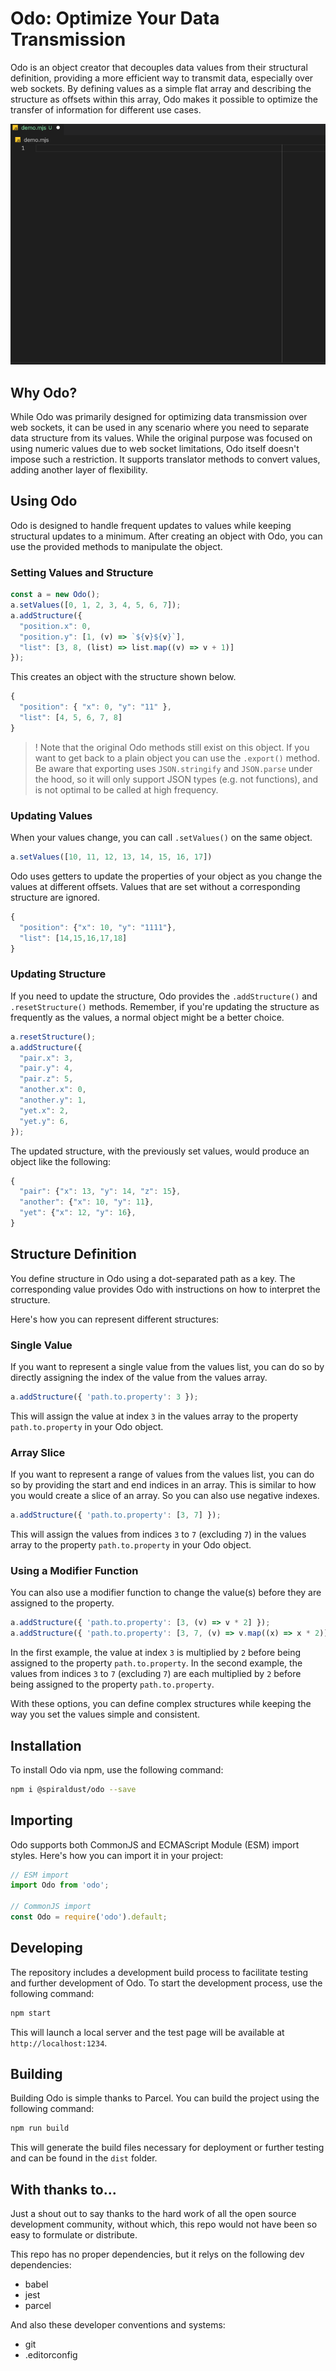 # Odo: Optimize Your Data Transmission

Odo is an object creator that decouples data values from their structural definition, providing a more efficient way to transmit data, especially over web sockets. By defining values as a simple flat array and describing the structure as offsets within this array, Odo makes it possible to optimize the transfer of information for different use cases.

![Alt text](./odo-demo.gif?raw=true "Demo of how to use Odo")

## Why Odo?

While Odo was primarily designed for optimizing data transmission over web sockets, it can be used in any scenario where you need to separate data structure from its values. While the original purpose was focused on using numeric values due to web socket limitations, Odo itself doesn't impose such a restriction. It supports translator methods to convert values, adding another layer of flexibility.

## Using Odo

Odo is designed to handle frequent updates to values while keeping structural updates to a minimum. After creating an object with Odo, you can use the provided methods to manipulate the object.

### Setting Values and Structure

```js
const a = new Odo();
a.setValues([0, 1, 2, 3, 4, 5, 6, 7]);
a.addStructure({
  "position.x": 0,
  "position.y": [1, (v) => `${v}${v}`],
  "list": [3, 8, (list) => list.map((v) => v + 1)]
});
```

This creates an object with the structure shown below.

```js
{
  "position": { "x": 0, "y": "11" },
  "list": [4, 5, 6, 7, 8]
}
```

> ! Note that the original Odo methods still exist on this object. If you want to get back to a plain object you can use the `.export()` method. Be aware that exporting uses `JSON.stringify` and `JSON.parse` under the hood, so it will only support JSON types (e.g. not functions), and is not optimal to be called at high frequency.

### Updating Values

When your values change, you can call `.setValues()` on the same object.

```js
a.setValues([10, 11, 12, 13, 14, 15, 16, 17])
```

Odo uses getters to update the properties of your object as you change the values at different offsets. Values that are set without a corresponding structure are ignored.

```js
{
  "position": {"x": 10, "y": "1111"},
  "list": [14,15,16,17,18]
}
```

### Updating Structure

If you need to update the structure, Odo provides the `.addStructure()` and `.resetStructure()` methods. Remember, if you're updating the structure as frequently as the values, a normal object might be a better choice.

```js
a.resetStructure();
a.addStructure({
  "pair.x": 3,
  "pair.y": 4,
  "pair.z": 5,
  "another.x": 0,
  "another.y": 1,
  "yet.x": 2,
  "yet.y": 6,
});
```

The updated structure, with the previously set values, would produce an object like the following:

```js
{
  "pair": {"x": 13, "y": 14, "z": 15},
  "another": {"x": 10, "y": 11},
  "yet": {"x": 12, "y": 16},
}
```

## Structure Definition

You define structure in Odo using a dot-separated path as a key. The corresponding value provides Odo with instructions on how to interpret the structure.

Here's how you can represent different structures:

### Single Value

If you want to represent a single value from the values list, you can do so by directly assigning the index of the value from the values array.

```js
a.addStructure({ 'path.to.property': 3 });
```

This will assign the value at index `3` in the values array to the property `path.to.property` in your Odo object.

### Array Slice

If you want to represent a range of values from the values list, you can do so by providing the start and end indices in an array. This is similar to how you would create a slice of an array. So you can also use negative indexes.

```js
a.addStructure({ 'path.to.property': [3, 7] });
```

This will assign the values from indices `3` to `7` (excluding `7`) in the values array to the property `path.to.property` in your Odo object.

### Using a Modifier Function

You can also use a modifier function to change the value(s) before they are assigned to the property.

```js
a.addStructure({ 'path.to.property': [3, (v) => v * 2] });
a.addStructure({ 'path.to.property': [3, 7, (v) => v.map((x) => x * 2)] });
```

In the first example, the value at index `3` is multiplied by `2` before being assigned to the property `path.to.property`. In the second example, the values from indices `3` to `7` (excluding `7`) are each multiplied by `2` before being assigned to the property `path.to.property`.

With these options, you can define complex structures while keeping the way you set the values simple and consistent.

## Installation

To install Odo via npm, use the following command:

```bash
npm i @spiraldust/odo --save
```

## Importing

Odo supports both CommonJS and ECMAScript Module (ESM) import styles. Here's how you can import it in your project:

```js
// ESM import
import Odo from 'odo';

// CommonJS import
const Odo = require('odo').default;
```

## Developing

The repository includes a development build process to facilitate testing and further development of Odo. To start the development process, use the following command:

```bash
npm start
```

This will launch a local server and the test page will be available at `http://localhost:1234`.

## Building

Building Odo is simple thanks to Parcel. You can build the project using the following command:

```bash
npm run build
```

This will generate the build files necessary for deployment or further testing and can be found in the `dist` folder.

## With thanks to...

Just a shout out to say thanks to the hard work of all the open source development community, without which, this repo would not have been so easy to formulate or distribute.

This repo has no proper dependencies, but it relys on the following dev dependencies:

- babel
- jest
- parcel

And also these developer conventions and systems:

- git
- .editorconfig

